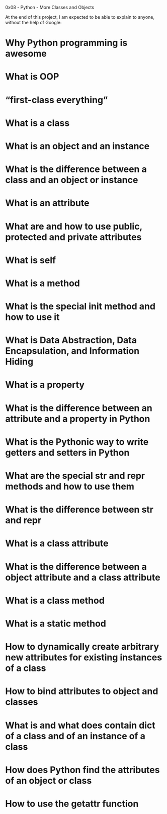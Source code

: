 0x08 - Python - More Classes and Objects 

At the end of this project, I am expected to be able to explain to anyone, without the help of Google:

# Why Python programming is awesome
# What is OOP
# “first-class everything”
# What is a class
# What is an object and an instance
# What is the difference between a class and an object or instance
# What is an attribute
# What are and how to use public, protected and private attributes
# What is self
# What is a method
# What is the special __init__ method and how to use it
# What is Data Abstraction, Data Encapsulation, and Information Hiding
# What is a property
# What is the difference between an attribute and a property in Python
# What is the Pythonic way to write getters and setters in Python
# What are the special __str__ and __repr__ methods and how to use them
# What is the difference between __str__ and __repr__
# What is a class attribute
# What is the difference between a object attribute and a class attribute
# What is a class method
# What is a static method
# How to dynamically create arbitrary new attributes for existing instances of a class
# How to bind attributes to object and classes
# What is and what does contain __dict__ of a class and of an instance of a class
# How does Python find the attributes of an object or class
# How to use the getattr function
